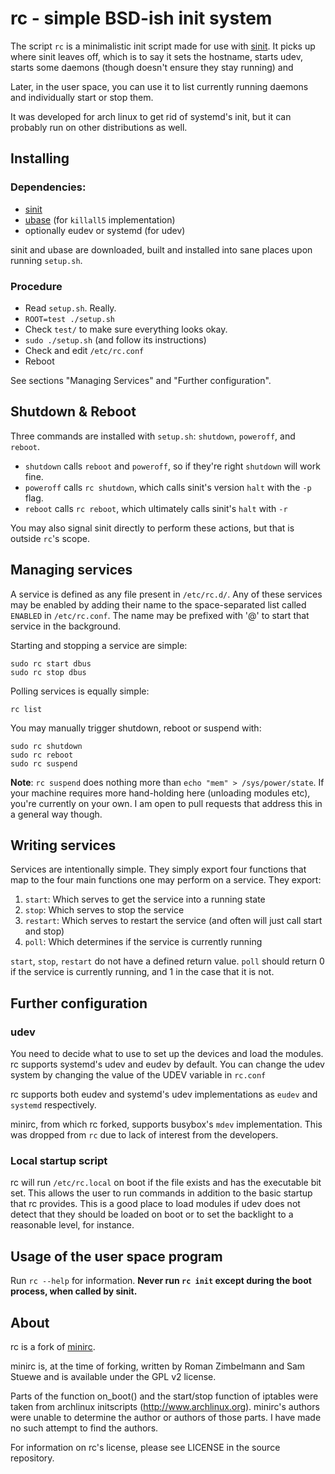 # rc - simple BSD-ish init system

The script `rc` is a minimalistic init script made for use with
[sinit](http://git.suckless.org/sinit).
It picks up where sinit leaves off, which is to say it sets the hostname,
starts udev, starts some daemons (though doesn't ensure they stay running) and

Later, in the user space, you can use it to list currently running daemons and
individually start or stop them.

It was developed for arch linux to get rid of systemd's init, but it can
probably run on other distributions as well.

## Installing

### Dependencies:

* [sinit](http://git.suckless.org/sinit)
* [ubase](http://git.suckless.org/ubase) (for `killall5` implementation)
* optionally eudev or systemd (for udev)

sinit and ubase are downloaded, built and installed into sane places upon
running `setup.sh`.

### Procedure

* Read `setup.sh`. Really.
* `ROOT=test ./setup.sh`
* Check `test/` to make sure everything looks okay.
* `sudo ./setup.sh` (and follow its instructions)
* Check and edit `/etc/rc.conf`
* Reboot

See sections "Managing Services" and "Further configuration".

## Shutdown & Reboot

Three commands are installed with `setup.sh`: `shutdown`, `poweroff`,
and `reboot`.

* `shutdown` calls `reboot` and `poweroff`, so if they're right `shutdown` will work fine.
* `poweroff` calls `rc shutdown`, which calls sinit's version `halt` with the `-p` flag.
* `reboot` calls `rc reboot`, which ultimately calls sinit's `halt` with `-r`

You may also signal sinit directly to perform these actions, but that is outside
`rc`'s scope.

## Managing services

A service is defined as any file present in `/etc/rc.d/`. Any of these services
may be enabled by adding their name to the space-separated list called `ENABLED`
in `/etc/rc.conf`. The name may be prefixed with '@' to start that service in
the background.

Starting and stopping a service are simple:

    sudo rc start dbus
    sudo rc stop dbus

Polling services is equally simple:

    rc list

You may manually trigger shutdown, reboot or suspend with:

    sudo rc shutdown
    sudo rc reboot
    sudo rc suspend

**Note**: `rc suspend` does nothing more than `echo "mem" > /sys/power/state`.
If your machine requires more hand-holding here (unloading modules etc), you're
currently on your own. I am open to pull requests that address this in a
general way though.

## Writing services

Services are intentionally simple. They simply export four functions that map
to the four main functions one may perform on a service. They export:

1. `start`: Which serves to get the service into a running state
2. `stop`: Which serves to stop the service
3. `restart`: Which serves to restart the service (and often will just call start and stop)
4. `poll`: Which determines if the service is currently running

`start`, `stop`, `restart` do not have a defined return value. `poll` should
return 0 if the service is currently running, and 1 in the case that it is not.


## Further configuration

### udev

You need to decide what to use to set up the devices and load the modules.
rc supports systemd's udev and eudev by default.  You can change the udev
system by changing the value of the UDEV variable in `rc.conf`

rc supports both eudev and systemd's udev implementations as `eudev`
and `systemd` respectively.

minirc, from which rc forked, supports busybox's `mdev` implementation. This
was dropped from `rc` due to lack of interest from the developers.


### Local startup script

rc will run `/etc/rc.local` on boot if the file exists and has the executable
bit set. This allows the user to run commands in addition to the basic
startup that rc provides. This is a good place to load modules if udev does
not detect that they should be loaded on boot or to set the backlight to a
reasonable level, for instance.


## Usage of the user space program

Run `rc --help` for information.
**Never run `rc init` except during the boot process, when called by sinit.**



## About

rc is a fork of [minirc](http://github.com/hut/minirc).

minirc is, at the time of forking, written by Roman Zimbelmann and Sam Stuewe
and is available under the GPL v2 license.

Parts of the function on_boot() and the start/stop function of iptables were
taken from archlinux initscripts (http://www.archlinux.org).  minirc's authors
were unable to determine the author or authors of those parts. I have made no
such attempt to find the authors.

For information on rc's license, please see LICENSE in the source repository.
